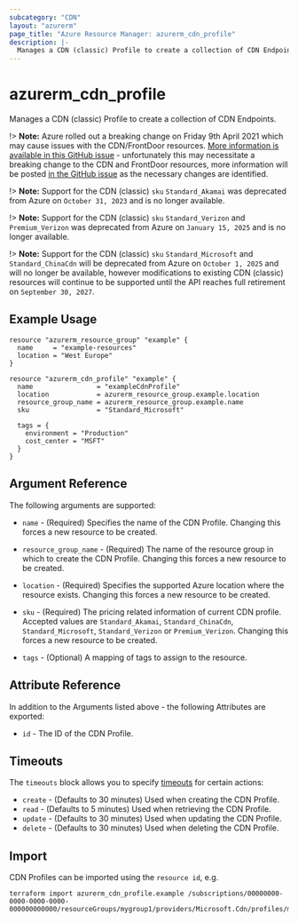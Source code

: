 ```yaml
---
subcategory: "CDN"
layout: "azurerm"
page_title: "Azure Resource Manager: azurerm_cdn_profile"
description: |-
  Manages a CDN (classic) Profile to create a collection of CDN Endpoints.
---
```


# azurerm_cdn_profile

Manages a CDN (classic) Profile to create a collection of CDN Endpoints.

!> **Note:** Azure rolled out a breaking change on Friday 9th April 2021 which may cause issues with the CDN/FrontDoor resources. [More information is available in this GitHub issue](https://github.com/hashicorp/terraform-provider-azurerm/issues/11231) - unfortunately this may necessitate a breaking change to the CDN and FrontDoor resources, more information will be posted [in the GitHub issue](https://github.com/hashicorp/terraform-provider-azurerm/issues/11231) as the necessary changes are identified.

!> **Note:** Support for the CDN (classic) `sku` `Standard_Akamai` was deprecated from Azure on `October 31, 2023` and is no longer available.

!> **Note:** Support for the CDN (classic) `sku` `Standard_Verizon` and `Premium_Verizon` was deprecated from Azure on `January 15, 2025` and is no longer available.

!> **Note:** Support for the CDN (classic) `sku` `Standard_Microsoft` and `Standard_ChinaCdn` will be deprecated from Azure on `October 1, 2025` and will no longer be available, however modifications to existing CDN (classic) resources will continue to be supported until the API reaches full retirement on `September 30, 2027`.

## Example Usage

```hcl
resource "azurerm_resource_group" "example" {
  name     = "example-resources"
  location = "West Europe"
}

resource "azurerm_cdn_profile" "example" {
  name                = "exampleCdnProfile"
  location            = azurerm_resource_group.example.location
  resource_group_name = azurerm_resource_group.example.name
  sku                 = "Standard_Microsoft"

  tags = {
    environment = "Production"
    cost_center = "MSFT"
  }
}
```

## Argument Reference

The following arguments are supported:

* `name` - (Required) Specifies the name of the CDN Profile. Changing this forces a new resource to be created.

* `resource_group_name` - (Required) The name of the resource group in which to create the CDN Profile. Changing this forces a new resource to be created.

* `location` - (Required) Specifies the supported Azure location where the resource exists. Changing this forces a new resource to be created.

* `sku` - (Required) The pricing related information of current CDN profile. Accepted values are `Standard_Akamai`, `Standard_ChinaCdn`, `Standard_Microsoft`, `Standard_Verizon` or `Premium_Verizon`. Changing this forces a new resource to be created.

* `tags` - (Optional) A mapping of tags to assign to the resource.

## Attribute Reference

In addition to the Arguments listed above - the following Attributes are exported:

* `id` - The ID of the CDN Profile.

## Timeouts

The `timeouts` block allows you to specify [timeouts](https://developer.hashicorp.com/terraform/language/resources/configure#define-operation-timeouts) for certain actions:

* `create` - (Defaults to 30 minutes) Used when creating the CDN Profile.
* `read` - (Defaults to 5 minutes) Used when retrieving the CDN Profile.
* `update` - (Defaults to 30 minutes) Used when updating the CDN Profile.
* `delete` - (Defaults to 30 minutes) Used when deleting the CDN Profile.

## Import

CDN Profiles can be imported using the `resource id`, e.g.

```shell
terraform import azurerm_cdn_profile.example /subscriptions/00000000-0000-0000-0000-000000000000/resourceGroups/mygroup1/providers/Microsoft.Cdn/profiles/myprofile1
```

